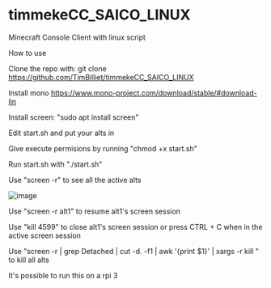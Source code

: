 # timmekeCC_SAICO_LINUX
Minecraft Console Client with linux script

How to use

Clone the repo with: git clone https://github.com/TimBilliet/timmekeCC_SAICO_LINUX

Install mono
https://www.mono-project.com/download/stable/#download-lin

Install screen: "sudo apt install screen"

Edit start.sh and put your alts in

Give execute permisions by running "chmod +x start.sh"

Run start.sh with "./start.sh"


Use "screen -r" to see all the active alts

![image](https://user-images.githubusercontent.com/47719114/194757376-7d2650d6-4837-4047-ac13-ec1c9bf606be.png)

Use "screen -r alt1" to resume alt1's screen session

Use "kill 4599" to close alt1's screen session or press CTRL + C when in the active screen session

Use "screen -r | grep Detached | cut -d. -f1 | awk '{print $1}' | xargs -r kill " to kill all alts 

It's possible to run this on a rpi 3
